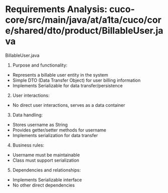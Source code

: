 # Requirements Analysis: cuco-core/src/main/java/at/a1ta/cuco/core/shared/dto/product/BillableUser.java

BillableUser.java
1. Purpose and functionality:
- Represents a billable user entity in the system
- Simple DTO (Data Transfer Object) for user billing information
- Implements Serializable for data transfer/persistence

2. User interactions:
- No direct user interactions, serves as a data container

3. Data handling:
- Stores username as String
- Provides getter/setter methods for username
- Implements serialization for data transfer

4. Business rules:
- Username must be maintainable
- Class must support serialization

5. Dependencies and relationships:
- Implements Serializable interface
- No other direct dependencies